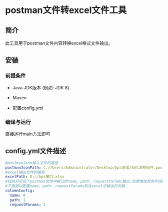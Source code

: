 # postman文件转excel文件工具

## 简介

此工具用于postman文件内容转换excel格式文件输出。



## 安装

### 前提条件

- Java JDK版本 (例如: JDK 8)

- Maven
- 配置config.yml

### 编译与运行

直接运行main方法即可



## config.yml文件描述

```yml
#postmanJson输入文件的路径
postmanJsonPath: C://Users/Administrator/Desktop/bps测试/云化流程组件.postman_collection-v3.json
#excel输出文件的路径
excelPath: D://bps接口.xlsx
#目前只实现了postman文件中接口的name、path、requestParams输出,如需增加其他字段输出则在源码的基础上拓展代码实现即可。
#下面用以配置name、path、requestParams列在excel中输出的列数
columnConfig:
  name: 0
  path: 1
  requestParams: 2
```

